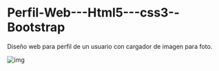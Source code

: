 # Perfil-Web---Html5---css3--Bootstrap

Diseño web para perfil de un usuario con cargador de imagen para foto.

![img](https://imgur.com/N8J3dkg)



